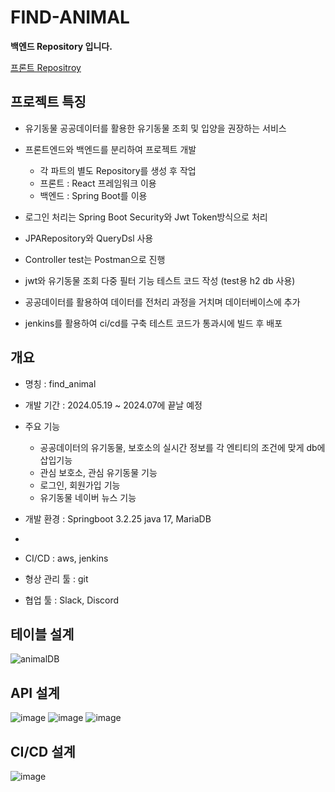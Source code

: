 # FIND-ANIMAL

**백엔드 Repository 입니다.**

[프론트 Repositroy](https://github.com/find-animal/fe)<br/>
## 프로젝트 특징

* 유기동물 공공데이터를 활용한 유기동물 조회 및 입양을 권장하는 서비스 

* 프론트엔드와 백엔드를 분리하여 프로젝트 개발
    * 각 파트의 별도 Repository를 생성 후 작업
    * 프론트 : React 프레임워크 이용
    * 백엔드 : Spring Boot를 이용

* 로그인 처리는 Spring Boot Security와 Jwt Token방식으로 처리

* JPARepository와 QueryDsl 사용

* Controller test는 Postman으로 진행

* jwt와 유기동물 조회 다중 필터 기능 테스트 코드 작성 (test용 h2 db 사용)

* 공공데이터를 활용하여 데이터를 전처리 과정을 거치며 데이터베이스에 추가

* jenkins를 활용하여 ci/cd를 구축 테스트 코드가 통과시에 빌드 후 배포 

## 개요

* 명칭 : find_animal

* 개발 기간 : 2024.05.19 ~ 2024.07에 끝날 예정

* 주요 기능
    * 공공데이터의 유기동물, 보호소의 실시간 정보를 각 엔티티의 조건에 맞게 db에 삽입기능
    * 관심 보호소, 관심 유기동물 기능 
    * 로그인, 회원가입 기능
    * 유기동물 네이버 뉴스 기능

* 개발 환경 : Springboot 3.2.25 java 17, MariaDB
* 
* CI/CD : aws, jenkins

* 형상 관리 툴 : git

* 협업 툴 : Slack, Discord

## 테이블 설계
![animalDB](https://github.com/find-animal/BE_find_animal/assets/94777814/7e35ce48-79d5-441a-bfe7-240b5b3afbaa)


## API 설계
![image](https://github.com/find-animal/BE_find_animal/assets/94777814/5043965c-2a1f-4554-bcb1-1bfb20417220)
![image](https://github.com/find-animal/BE_find_animal/assets/94777814/1b7df19c-7d31-4a34-8a9e-8d696f064251)
![image](https://github.com/find-animal/BE_find_animal/assets/94777814/fafaa845-75ff-4599-95c5-ae517f772a80)


## CI/CD 설계
![image](https://github.com/find-animal/BE_find_animal/assets/94777814/6970c2c2-e5d6-4149-8ca7-860d1c509a32)
